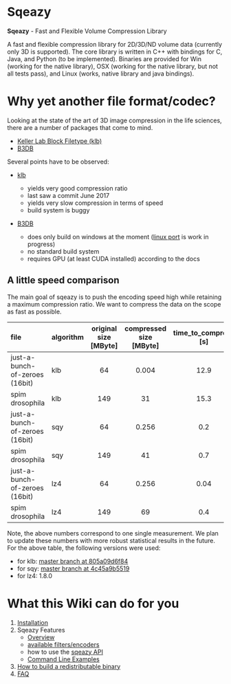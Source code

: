 # Sqeazy #

**Sqeazy** - Fast and Flexible Volume Compression Library

A fast and flexible compression library for 2D/3D/ND volume data (currently only 3D is supported).
The core library is written in C++ with bindings for C, Java, and Python (to be implemented). Binaries are provided for Win (working for the native library), OSX (working for the native library, but not all tests pass), and Linux (works, native library and java bindings).

# Why yet another file format/codec?

Looking at the state of the art of 3D image compression in the life sciences, there are a number of packages that come to mind. 

- [Keller Lab Block Filetype (klb)](https://bitbucket.org/fernandoamat/keller-lab-block-filetype)
- [B3DB](https://git.embl.de/balazs/B3D)

Several points have to be observed:

- [klb](https://bitbucket.org/fernandoamat/keller-lab-block-filetype) 

    + yields very good compression ratio
    + last saw a commit June 2017
    + yields very slow compression in terms of speed
    + build system is buggy
    
- [B3DB](https://git.embl.de/balazs/B3D) 

    + does only build on windows at the moment ([linux port](https://github.com/openmicroscopy/B3D/pull/1) is work in progress)
    + no standard build system 
    + requires GPU (at least CUDA installed) according to the docs

## A little speed comparison

The main goal of sqeazy is to push the encoding speed high while retaining a maximum compression ratio. We want to compress the data on the scope as fast as possible.

| file                           | algorithm | original size [MByte] | compressed size [MByte] | time_to_compress [s] | compression_bandwidth [MB/s] | comment     |
| :---                           | :---      |                 :---: |                   :---: |                :---: |                        :---: | :---:       |
| just-a-bunch-of-zeroes (16bit) | klb       |                    64 |                   0.004 |                 12.9 |                          4.9 | 4 threads   |
| spim drosophila                | klb       |                   149 |                      31 |                 15.3 |                          9.7 | 4 threads   |
| just-a-bunch-of-zeroes (16bit) | sqy       |                    64 |                   0.256 |                  0.2 |                          320 | 4+1 threads |
| spim drosophila                | sqy       |                   149 |                      41 |                  0.7 |                          200 | 4+1 threads |
| just-a-bunch-of-zeroes (16bit) | lz4       |                    64 |                   0.256 |                 0.04 |                         1600 | 1 thread    |
| spim drosophila                | lz4       |                   149 |                      69 |                  0.4 |                          372 | 1 thread    |

Note, the above numbers correspond to one single measurement. We plan to update these numbers with more robust statistical results in the future. For the above table, the following versions were used:

- for klb: [master branch at 805a09d6f84](https://bitbucket.org/fernandoamat/keller-lab-block-filetype/commits/805a09d6f84a8e0c55c3f68dbf8e4aae8522e975)
- for sqy: [master branch at 4c45a9b5519](https://github.com/sqeazy/sqeazy/commit/4c45a9b55192dd34896c76cf75edbe6cc700d776)
- for lz4: 1.8.0

# What this Wiki can do for you

1. [Installation](Installation.md)
2. Sqeazy Features
    - [Overview](overview.md)
    - [available filters/encoders](available_steps.md)
    - how to use the [sqeazy API](ForDevelopers.md)
    - [Command Line Examples](CLIExamples.md)
4. [How to build a redistributable binary](distribution.md)
5. [FAQ](FAQ.md)

